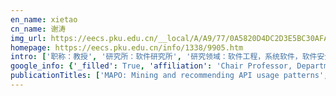 ```yaml
---
en_name: xietao
cn_name: 谢涛
img_url: https://eecs.pku.edu.cn/__local/A/A9/77/0A5820D4DC2D3E5BC30AFA4A9C7_75B76550_32BA2.png
homepage: https://eecs.pku.edu.cn/info/1338/9905.htm
intro: ['职称：教授', '研究所：软件研究所', '研究领域：软件工程，系统软件，软件安全', '电子邮件：taoxie@pku.edu.cn', '个人主页：https://taoxiease.github.io/']
google_info: {'_filled': True, 'affiliation': 'Chair Professor, Department of Computer Science and Technology, Peking University', 'citedby': 12998, 'citedby5y': 6935, 'cites_per_year': {2004: 46, 2005: 78, 2006: 152, 2007: 262, 2008: 358, 2009: 451, 2010: 623, 2011: 727, 2012: 859, 2013: 1056, 2014: 1314, 2015: 1314, 2016: 1271, 2017: 1335, 2018: 1427, 2019: 1349, 2020: 234}}
publicationTitles: ['MAPO: Mining and recommending API usage patterns', 'An approach to detecting duplicate bug reports using natural language and execution information', 'Parseweb: a programmer assistant for reusing open source code on the web', 'WHYPER: Towards Automating Risk Assessment of Mobile Applications.', 'WHYPER: towards automating risk assessment of mobile applications', 'Symstra: A framework for generating object-oriented unit tests using symbolic execution', 'A grey-box approach for automated GUI-model generation of mobile applications', 'Mining API patterns as partial orders from source code: from usage scenarios to specifications', 'Fitness-guided path exploration in dynamic symbolic execution', 'DSD-Crasher: A hybrid analysis tool for bug finding', 'Appcontext: Differentiating malicious and benign mobile app behaviors using context', 'Improving structural testing of object-oriented programs via integrating evolutionary testing and symbolic execution', 'Rostra: A framework for detecting redundant object-oriented unit tests', 'XEngine: A fast and scalable xacml policy evaluation engine', 'Inferring resource specifications from natural language API documentation', 'A fault model and mutation testing of access control policies', 'Performance debugging in the large via mining millions of stack traces', 'Tool-assisted unit test selection based on operational violations', 'Data mining for software engineering', 'Data mining for software engineering', 'Time-aware test-case prioritization using integer linear programming', 'Identifying security bug reports via text mining: An industrial case study', 'Mining succinct and high-coverage API usage patterns from source code', 'How do software engineers understand code changes? An exploratory study in industry', 'A framework and tool supports for generating test inputs of AspectJ programs', 'Inferring method specifications from natural language API descriptions', 'Mining API mapping for language migration', 'Mining exception-handling rules as sequence association rules', 'SpotWeb: Detecting framework hotspots and coldspots via mining open source code on the web', 'Where do developers log? an empirical study on logging practices in industry', 'Automated behavioral regression testing', 'Teaching and learning programming and software engineering via interactive gaming', 'Alattin: Mining alternative patterns for detecting neglected conditions', 'Is operator-based mutant selection superior to random mutant selection?', 'eXpress: guided path exploration for efficient regression test generation', 'Automated extraction of security policies from natural-language software documents', 'On automated prepared statement generation to remove SQL injection vulnerabilities', 'Mining software engineering data', 'Checking inside the black box: Regression testing by comparing value spectra', 'Internetware: A software paradigm for internet computing', 'Internetware: A software paradigm for internet computing', 'MSeqGen: Object-oriented unit-test generation via mining source code', 'Test generation via dynamic symbolic execution for mutation testing', 'Software intelligence: the future of mining software engineering data', 'Automated test generation for access control policies via change-impact analysis', 'Automated test generation for access control policies via change-impact analysis', 'Augmenting automatically generated unit-test suites with regression oracle checking', 'Synthesizing method sequences for high-coverage testing', 'Characterizing Smartphone Usage Patterns from Millions of Android Users', 'The future of teaching programming is on mobile devices', 'eXpress: guided path exploration for efficient regression test generation', 'Precise identification of problems for structural test generation', 'OCAT: object capture-based automated testing', 'Automated generation of pointcut mutants for testing pointcuts in AspectJ programs', 'Joint voting prediction for questions and answers in CQA', 'MODA: Automated test generation for database applications via mock objects', 'DiffGen: Automated regression unit-test generation', 'Designing fast and scalable XACML policy evaluation engines', 'Designing fast and scalable XACML policy evaluation engines', 'Conformance checking of access control policies specified in XACML', 'Model checking for verification of mandatory access control models and properties', 'SQLUnitGen: SQL Injection Testing Using Static and Dynamic Analysis', 'An empirical comparison of automated generation and classification techniques for object-oriented unit testing', 'Mutually enhancing test generation and specification inference', 'Automated testing and response analysis ofweb services', 'Quota-constrained test-case prioritization for regression testing of service-centric systems', 'Software analytics in practice', 'Software analytics in practice', 'Automated test data generation for aspect-oriented programs', 'Automated detection of API refactorings in libraries', 'Context-sensitive delta inference for identifying workload-dependent performance bottlenecks', 'Test input reduction for result inspection to facilitate fault localization', 'Defining and measuring policy coverage in testing access control policies', 'Log2: A Cost-Aware Logging Mechanism for Performance Diagnosis', 'DyTa: dynamic symbolic execution guided with static verification results', 'Automated robustness testing of web services', 'Identifying failure-inducing combinations in a combinatorial test set', 'Software analytics as a learning case in practice: approaches and experiences', 'Guided test generation for coverage criteria', 'Generating program inputs for database application testing', 'To be optimal or not in test-case prioritization', 'Characteristic studies of loop problems for structural test generation via symbolic execution', 'XIAO: Tuning code clones at hands of engineers in practice', 'User-aware privacy control via extended static-information-flow analysis', 'Comprehending performance from real-world execution traces: A device-driver case', 'Code Hunt: Experience with coding contests at scale', 'Automatic extraction of object-oriented observer abstractions from unit-test executions', 'Detecting redundant unit tests for AspectJ programs', '◾ Educational Software Engineering: Where Software Engineering, Education, and Gaming Meet', 'An empirical study on evolution of API documentation', 'Transferring an automated test generation tool to practice: from pex to fakes and code digger', 'Perturbation-based user-input-validation testing of web applications', 'Mining API error-handling specifications from source code', 'Towards a framework for differential unit testing of object-oriented programs', 'Towards a framework for differential unit testing of object-oriented programs', 'Educational Software Engineering: Where Software Engineering, Education, and Gaming Meet', 'Educational software engineering: Where software engineering, education, and gaming meet', 'Educational software engineering: Where software engineering, education, and gaming meet', 'Educational software engineering: Where software engineering, education, and gaming meet', 'Interactive fault localization using test information', 'SafeDrive: Online Driving Anomaly Detection From Large-Scale Vehicle Data', 'Pex4Fun: Teaching and learning computer science via social gaming', 'Malware detection in adversarial settings: Exploiting feature evolutions and confusions in android apps', 'Automated test input generation for Android: are we really there yet in an industrial case?', 'ACPT: A tool for modeling and verifying access control policies', 'Reggae: Automated test generation for programs using complex regular expressions', 'Helping users avoid bugs in GUI applications', '青鸟构件库的构件度量', 'Automating presentation changes in dynamic web applications via collaborative hybrid analysis', 'PRADA: prioritizing android devices for apps by mining large-scale usage data', 'Code hunt: gamifying teaching and learning of computer science at scale', 'First step towards automatic correction of firewall policy faults', 'An empirical study of testing file-system-dependent software with mock objects', 'Systematic structural testing of firewall policies', 'Software analytics for incident management of online services: An experience report', 'Guided test generation for database applications via synthesized database interactions', 'Multiple-implementation testing for XACML implementations', 'Towards regression test selection for AspectJ programs', 'Mining interface specifications for generating checkable robustness properties', 'Measurement and Analysis of Mobile Web Cache Performance', 'Testing software in age of data privacy: a balancing act', 'Code Hunt: Searching for Secret Code for Fun', 'Automatic extraction of abstract-object-state machines from unit-test executions', 'Automated inference of pointcuts in aspect-oriented refactoring', 'Learning for test prioritization: an industrial case study', 'A characteristic study on failures of production distributed data-parallel programs', 'Inferring access-control policy properties via machine learning', 'Automatic test generation for mutation testing on database applications', 'A framework and tool supports for testing modularity of software design', 'Selection of regression system tests for security policy evolution', 'Locating need-to-translate constant strings in web applications', 'Random unit-test generation with MUT-aware sequence recommendation', 'Locating need-to-translate constant strings for software internationalization', 'A study of grayware on google play', 'Iterative mining of resource-releasing specifications', 'Assessing quality of policy properties in verification of access control policies', 'Understanding diverse usage patterns from large-scale appstore-service profiles', 'Understanding Diverse Smarpthone Usage Patterns from Large-Scale Appstore-Service Profiles', 'Demystifying the imperfect client-side cache performance of mobile web browsing', 'Environmental modeling for automated cloud application testing', 'Database state generation via dynamic symbolic execution for coverage criteria', 'API usage pattern mining', 'API usage pattern mining', 'Automatic construction of an effective training set for prioritizing static analysis warnings', 'Healing online service systems via mining historical issue repositories', 'User-perceived service availability: A metric and an estimation approach', 'Applying interface-contract mutation in regression testing of component-based software', 'Substra: A framework for automatic generation of integration tests', 'Inferring dependency constraints on parameters for web services', 'Relation extraction for inferring access control rules from natural language artifacts', 'Performance issue diagnosis for online service systems', 'Performance issue diagnosis for online service systems', 'Isolating failure-inducing combinations in combinatorial testing using test augmentation and classification', 'Retrofitting unit tests for parameterized unit testing', 'Parameterized unit testing: Theory and practice', 'APTE: Automated pointcut testing for AspectJ programs', 'Automated test input generation for Android: Towards getting there in an industrial case', 'Automatically identifying special and common unit tests for object-oriented programs', 'Teaching and training developer-testing techniques and tool support', 'JDF: detecting duplicate bug reports in Jazz', '逆向工程研究与发展', 'CarStream: An Industrial System of Big Data Processing for Internet-of-Vehicles', 'Contextual analysis of program logs for understanding system behaviors', 'Cooperative testing and analysis: Human-tool, tool-tool and human-human cooperations to get work done', 'MiTV: multiple-implementation testing of user-input validators for web applications', 'Improving software quality via code searching and mining', 'Automatic extraction of abstract-object-state machines based on branch coverage', 'An Empirical Study of Android Test Generation Tools in Industrial Cases', 'Multiple-Implementation Testing of Supervised Learning Software', 'Mining historical issue repositories to heal large-scale online service systems', 'MetaSymploit: Day-one defense against script-based attacks with security-enhanced symbolic analysis', 'UnitPlus: assisting developer testing in Eclipse', 'Automatic extraction of sliced object state machines for component interfaces', 'An empirical study of Java dynamic call graph extractors', 'Measuring code behavioral similarity for programming and software engineering education', 'Cooperative Software Testing and Analysis: Advances and Challenges', 'A comprehensive field study of end-user programming on mobile devices', 'Text mining in supporting software systems risk assurance', 'Transferring code-clone detection and analysis to practice', 'Software analytics in practice: Mini tutorial', 'Refactoring access control policies for performance improvement', 'Improving software reliability and productivity via mining program source code', 'A Combinatorial Testing-Based Approach to Fault Localization', 'Poster: Benchmarking Microservice Systems for Software Engineering Research', 'UiRef: analysis of sensitive user inputs in Android applications', 'Relationship-aware code search for JavaScript frameworks', 'Exploiting synergy between testing and inferred partial specifications', 'Program-input generation for testing database applications using existing database states', 'Model-Driven Impact Analysis of Software Product Lines', 'TranStrL: An automatic need-to-translate string locator for software internationalization', 'Test selection for result inspection via mining predicate rules', 'Security policy testing via automated program code generation', 'Component metrics in jade bird component library system', 'Record and replay for Android: are we there yet in industrial cases?', 'PerfRanker: prioritization of performance regression tests for collection-intensive software', 'Constructing Coding Duels in Pex4Fun and Code Hunt', 'Exposing behavioral differences in cross-language API mapping relations', 'Literature review of testing techniques for medical device software', 'Jbooret: an automated tool to recover oo design and source models', 'SWAROVsky: Optimizing Resource Loading for Mobile Web Browsing', 'Pex4Fun: A web-based environment for educational gaming via automated test generation', 'Advances on improving automation in developer testing', 'Mining test oracles of web search engines', 'Fault localization for firewall policies', 'Mutation analysis of parameterized unit tests', 'Improving effectiveness of automated software testing in the absence of specifications', 'Inferring project-specific bug patterns for detecting sibling bugs', 'Pex for fun: Engineering an automated testing tool for serious games in computer science', 'Effective generation of interface robustness properties for static analysis', '面向对象度量综述', 'Intelligent software engineering: synergy between AI and software engineering', 'Prado: Predicting app adoption by learning the correlation between developer-controllable properties and user behaviors', "Software Engineering for Internet Computing: Internetware and Beyond [Guest editors' introduction]", "Software Engineering for Internet Computing: Internetware and Beyond [Guest editors' introduction]", 'The synergy of human and artificial intelligence in software engineering', 'Bert: a tool for behavioral regression testing', 'Dynamic availability estimation for service selection based on status identification', 'Bibliography on mining software engineering data', 'Understanding software application interfaces via string analysis', 'iDFlakies: A Framework for Detecting and Partially Classifying Flaky Tests', 'EnMobile: entity-based characterization and analysis of mobile malware', 'Advances in unit testing: theory and practice', 'Software analytics: achievements and challenges', 'Environment modeling for automated testing of cloud applications', 'Future of developer testing: Building quality in code', 'Detection of multiple-duty-related security leakage in access control policies', 'Improving automation in developer testing: State of the practice', 'A model-based approach to object-oriented software metrics', 'Macro and micro perspectives on strategic software quality assurance in resource constrained environments', 'Fault Analysis and Debugging of Microservice Systems: Industrial Survey, Benchmark System, and Empirical Study', 'Generating Regular Expressions from Natural Language Specifications: Are We There Yet', 'ReWAP: Reducing Redundant Transfers for Mobile Web Browsing via App-Specific Resource Packaging', 'Introduction to the special issue on mining software repositories', 'Engage your students by teaching computer science using only mobile devices with touchDevelop', 'Mining likely properties of access control policies via association rule mining', 'Experience report on applying software analytics in incident management of online service', 'High-confidence software evolution', 'Crowdsourcing code and process via Code Hunt', 'Making exceptions on exception handling', 'Covana: precise identification of problems in pex', 'Perspectives on automated testing of aspect-oriented programs', 'Software component protocol inference', 'PolicyLint: Investigating Internal Privacy Policy Contradictions on Google Play', 'Delta Debugging Microservice Systems', 'Telemade: A Testing Framework for Learning-Based Malware Detection Systems', 'Gamifying software security education and training via secure coding duels in code hunt', 'Improving mobile application security via bridging user expectations and application behaviors', 'Improving mobile application security via bridging user expectations and application behaviors', 'Educational programming systems for learning at scale', 'Pathways to technology transfer and adoption: achievements and challenges (mini-tutorial)', 'Browser-based software for technology transfer', 'Method-sequence exploration for automated unit testing of object-oriented programs', 'Neural detection of semantic code clones via tree-based convolution', 'Mining Android app descriptions for permission requirements recommendation', 'Aladdin: Automating Release of Deep-Link APIs on Android', 'SemRegex: A Semantics-Based Approach for Generating Regular Expressions from Natural Language Specifications', 'Teaching and Training for Software Analytics', 'Detecting concurrency-related problematic activity arrangement in WS-BPEL programs', 'Policy-based testing', 'JBOOMT: Jade Bird Object-Oriented Metrics Tool', 'iFixFlakies: a framework for automatically fixing order-dependent flaky tests', 'Testing untestable neural machine translation: an industrial case', 'Oracle-free Detection of Translation Issue for Neural Machine Translation', 'PreInfer: Automatic Inference of Preconditions via Symbolic Analysis', 'When program analysis meets mobile security: an industrial study of misusing Android internet sockets', 'Transferring software testing tools to practice', 'Parameterized Unit Testing in the Open Source Wild', 'Testing Access Control Policies', 'NEGWeb: Detecting Neglected Conditions via Mining Programming Rules from Open Source Code', 'Code Hunt: Context-Driven Interactive Gaming for Learning Programming and Software Engineering', 'Tutorial: Text Analytics for Security', 'Latent error prediction and fault localization for microservice applications by learning from system trace logs', 'Robustra: Training Provable Robust Neural Networks over Reference Adversarial Space', 'Learning Stateful Preconditions Modulo a Test Generator', 'A large-scale empirical study on android runtime-permission rationale messages', 'Muldef: Multi-model-based defense against adversarial examples for neural networks', 'Reliability Engineering', 'Guest editorial: special section on mining software repositories', 'A Preliminary Field Study of Game Programming on Mobile Devices', 'Mining API usage specifications via searching source code from the web', '10111 executive summary–practical software testing: Tool automation and human factors', 'Identifying security fault reports via text mining', 'Property verification for access control models via model checking', 'Toward Systematic Testing of Access Control Policies', 'Improving effectiveness of automated software testing in the absence of specifications', 'Object Oriented Software Metrics Technology', 'An Exploratory Study of Logging Configuration Practice in Java', 'CoMID: Context-Based Multiinvariant Detection for Monitoring Cyber-Physical Software', 'REINAM: reinforcement learning for input-grammar inference', 'Detecting failures of neural machine translation in the absence of reference translations', 'Delta Debugging Microservice Systems with Parallel Optimization', 'FACTS: Automated Black-Box Testing of FinTech Systems', 'Visualizing Path Exploration to Assist Problem Diagnosis for Structural Test Generation', 'Introduction to the Special Issue on Emerging Software Technologies for Internet-Based Systems: Internetware and DevOps', 'Aladdin: automating release of Android deep links to in-app content', 'Preliminary analysis of code hunt data set from a contest', 'Text analytics for security: tutorial', 'Text analytics for security: tutorial', 'The Pursuit of Practice-Impactful Research', 'Learning and Celebration of Software Engineering History and Impact', 'Engage your students by teaching programming using only mobile devices with TouchDevelop', 'Designing fast and scalable policy evaluation engines', 'Automated extraction and validation of security policies from natural-language documents', 'Workshop on testing, analysis and verification of web software (TAV-WEB 2008)', 'SpotWeb: Characterizing Framework API Usages Through a Code Search Engine', 'How to Write Research Papers', 'A Linguistic Study of Process Modeling Languages', 'Object Oriented Software Quality Evaluation Technology', 'C++ Program Information Database for Analysis Tools', 'Helping Users Avoid Bugs in GUI Applications', 'Model Checking Grid Policies', 'Provable Robust Learning Based on Transformation-Specific Smoothing', 'Quality Assessment for Large-Scale Industrial Software Systems: Experience Report at Alibaba', 'Grading-Based Test Suite Augmentation', 'Root Cause Localization for Unreproducible Builds via Causality Analysis Over System Call Tracing', 'FinExpert: domain-specific test generation for FinTech systems', 'A Platform Solution of Data-Quality Improvement for Internet-of-Vehicle Services', 'A Characteristic Study of Parameterized Unit Tests in. NET Open Source Projects', 'Multiple-Implementation Testing of Supervised Learning Software', 'Preface', 'Outward Thinking for Our Research Community', 'Diversity and Inclusion in Research Community: Remembering David Notkin', 'ReWAP: Reducing Redundant Transfers for Mobile Web Applications via App-Specific Resource Packaging', 'Mining usage data from large-scale Android users: challenges and opportunities', 'Mitigating Redundant Data Transfers for Mobile Web Applications via App-Specific Cache Space', 'Software analytics and its application in practice', 'Educational Software Engineering', 'Special Section on Software Systems Current Issue| Archive| Adv Search<<| Next Articles', '协作式软件测试与分析: 进展与挑战', 'Software Systems Current Issue| Archive| Adv Search<< Previous Articles| Next Articles>>', 'Report on the international symposium on high confidence software (ISHCS 2011/2012)', 'Mining Program Source Code for Improving Software Quality', 'Paradigm in Verification of Access Control', 'Teaching and learning computing via social gaming with Pex4Fun', 'inferring method specifications from natural language api descriptions', 'Mining API Usage Specifications via Searching Source Code from the Web', 'Static API Specification Mining: Exploiting Source Code Model Checking', 'Static API Specification Mining', 'Static API Specification Mining: Exploiting Source Code Model Checking', 'Automated testing of cloud applications', 'Automated Testing of API Mapping Relations', '10111 Abstracts Collection--Practical Software Testing: Tool Automation and Human Factors', 'Welcome from the program co-chairs', 'Which faults are security faults?', 'Generating and Inferring Interface Properties for Static Analysis', 'Proceedings of the 2008 workshop on Testing, analysis, and verification of web services and applications', 'TAV-WEB 2008-Proceedings of the Workshop on Testing, Analysis and Verification of Web Software: Message from the chairs', 'Automated Evolutionary Test Data Generation with Domain Reduction for Aspect-Oriented Programs', 'DiffGen: Automated Unit-Test Generation for Regression Testing', 'Common Technical Writing Issues', 'Automated Generation of Pointcut Variants for Verifying Pointcuts in AspectJ Programs', 'Common Technical Writing Issues', 'Automated Software Testing in the Absence of Specifications', 'Composing Synchronization and Real-time Aspects in AspectJ: Experience Report', 'Intelligent Software Engineering: Synergy between AI and Software', 'Preliminary Analysis of Contestant Performance for a Code Hunt Contest', 'Mining for Software Reliability', 'Combinatorial Testing of Access Control Policies', 'Mining Exception-Handling Rules as Conditional Association Rules', 'A Collaborative Style Web Performance Measurement for Internet Service Consumers and Providers', 'Verification and Test Current Issue| Next Issue| Archive| Adv Search<< Previous Articles| Next Articles>>', 'Teaching High Volume Automated Testing via Interactive Gaming', 'Multiple-Implementation Testing of User Input Validator', 'Selecting Tests for Result Inspection to Facilitate Fault Localization', 'Automatic Refactoring of Security-Policy-Based Software Systems for Performance Improvement', 'Test Selection and Augmentation of Regression System Tests for Access Control Policy Evolution', 'Test Generation and Redundant-Rule Detection for Access Control Policies', 'Casual Analysis of Residual Structural Coverage in Dynamic Symbolic Execution', 'Test Selection via Mining Common Operational Models', 'Deep Root-Cause Performance Analysis: Integration and Navigation from a Load Testing Tool', 'Lexar: Generating String Inputs for Loop-Exploiting Attacks via Evolutionary Techniques', 'Research Abstracts-2006', 'Tool-Assisted Unit Test Generation and Selection Based on Operational Violations', 'Applying a Generic OO Metrics Tool in Component-Base Software Development EnvironmentX', 'Automated Object-Oriented Testing with Inferred Program Properties']
---
```

